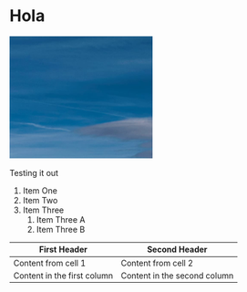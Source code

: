 # Hola

![sky soemthing](pictures/image1.png)

Testing it out


1. Item One
1. Item Two
1. Item Three
   1. Item Three A
   1. Item Three B
   

<!-- TODO Riley this is fixed -->

| First Header                | Second Header                |
| --------------------------- | ---------------------------- |
| Content from cell 1         | Content from cell 2          |
| Content in the first column | Content in the second column |